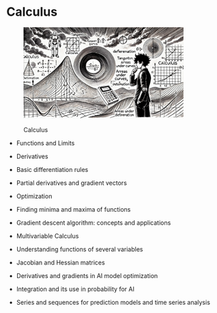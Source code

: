 # Calculus



<div align="left"><figure><img src="../../.gitbook/assets/ml-mathematics-calculus-min (2) (1).png" alt="" width="375"><figcaption><p>Calculus</p></figcaption></figure></div>

* Functions and Limits
* Derivatives
* Basic differentiation rules
* Partial derivatives and gradient vectors
* Optimization
* Finding minima and maxima of functions
* Gradient descent algorithm: concepts and applications
* Multivariable Calculus
* Understanding functions of several variables
* Jacobian and Hessian matrices



* Derivatives and gradients in AI model optimization
* Integration and its use in probability for AI
* Series and sequences for prediction models and time series analysis
